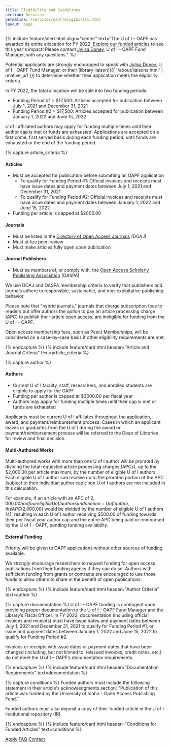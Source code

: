 ```yaml
---
title: Eligibility and Guidelines
section: Services
permalink: /services/oapf/eligibility.html
layout: page
---
```


{% include feature/alert.html align="center" text="The U of I - OAPF has awarded its entire allocation for FY 2022. <a href="{{ '/services/oapf/funded.html' | relative_url }}" class="alert-link">Explore our funded articles</a> to see this year's impact!
    Please contact <a href="mailto:jylisadoney@uidaho.edu" class="alert-link">Jylisa Doney</a>, U of I - OAPF Fund Manager, with any questions." %}

<!--{% include feature/alert.html align="center" text="The FY 2022 U of I – OAPF application for funding period #2 will open on Monday, January 10 at 9:00am. Applications are accepted on a first come, first served basis." %}-->

Potential applicants are strongly encouraged to speak with [Jylisa Doney](mailto:jylisadoney@uidaho.edu), U of I - OAPF Fund Manager, or their [library liaison]({{ '/about/liaisons.html' | relative_url }}) to determine whether their application meets the eligibility criteria.

In FY 2022, the total allocation will be split into two funding periods:

- Funding Period #1 = $17,500: Articles accepted for publication between July 1, 2021 and December 31, 2021
- Funding Period #2 = $17,500: Articles accepted for publication between January 1, 2022 and June 15, 2022

U of I affiliated authors may apply for funding multiple times until their author cap is met or funds are exhausted. 
Applications are accepted on a first come, first served basis during each funding period, until funds are exhausted or the end of the funding period.

{% capture article_criteria %}
#### Articles

- Must be accepted for publication before submitting an OAPF application
  - To qualify for Funding Period #1: Official invoices and receipts must have issue dates and payment dates between July 1, 2021 and December 31, 2021
  - To qualify for Funding Period #2: Official invoices and receipts must have issue dates and payment dates between January 1, 2022 and June 15, 2022
- Funding per article is capped at $2000.00

#### Journals

- Must be listed in the <a href="https://doaj.org/">Directory of Open Access Journals</a> (DOAJ)
- Must utilize peer-review
- Must make articles fully open upon publication

#### Journal Publishers

- Must be members of, or comply with, the <a href="https://oaspa.org/membership/members/">Open Access Scholarly Publishing Association</a> (OASPA)

We use DOAJ and OASPA membership criteria to verify that publishers and journals adhere to responsible, sustainable, and non-exploitative publishing behavior.

Please note that "hybrid journals," journals that charge subscription fees to readers but offer authors the *option* to pay an article processing charge (APC) to publish their article open access, are ineligible for funding from the U of I - OAPF.

Open access membership fees, such as PeerJ Memberships, will be considered on a case-by-case basis if other eligibility requirements are met.

{% endcapture %}
{% include feature/card.html header="Article and Journal Criteria" text=article_criteria %}

{% capture author %}
#### Authors

- Current U of I faculty, staff, researchers, and enrolled students are eligible to apply for the OAPF
- Funding per author is capped at $3000.00 per fiscal year
- Authors may apply for funding multiple times until their cap is met or funds are exhausted


Applicants must be current U of I affiliates throughout the application, award, and payment/reimbursement process. Cases in which an applicant leaves or graduates from the U of I during the award or payment/reimbursement process will be referred to the Dean of Libraries for review and final decision.
      
#### Multi-Authored Works

Multi-authored works with more than one U of I author will be prorated by dividing the total requested article processing charges (APCs), up to the $2,000.00 per article maximum, by the number of eligible U of I authors. Each eligible U of I author can receive up to the prorated portion of the APC (subject to their individual author cap); non U of I authors are not included in this calculation.

For example, if an article with an APC of $2,000.00 had four eligible U of I authors and one non-U of I author, the APC ($2,000.00) would be divided by the number of eligible U of I authors (4), resulting in each U of I author receiving $500.00 of funding towards their per fiscal year author cap and the entire APC being paid or reimbursed by the U of I - OAPF, pending funding availability.

#### External Funding

Priority will be given to OAPF applications without other sources of funding available.
      
We strongly encourage researchers to request funding for open access publications from their funding agency if they can do so. 
Authors with sufficient funding from grants or contracts are encouraged to use those funds to allow others to share in the benefit of open publications.

{% endcapture %}
{% include feature/card.html header="Author Criteria" text=author %}

{% capture documentation %}
U of I - OAPF funding is contingent upon providing proper documentation to the <a href="mailto:jylisadoney@uidaho.edu">U of I - OAPF Fund Manager</a> and the Library’s Fiscal Officer. In FY 2022, documentation (including official invoices and receipts) must have issue dates and payment dates between July 1, 2021 and December 31, 2021 to qualify for Funding Period #1, or issue and payment dates between January 1, 2022 and June 15, 2022 to qualify for Funding Period #2.
    
Invoices or receipts with issue dates or payment dates that have been changed (including, but not limited to: reissued invoices, credit notes, etc.) do not meet the U of I – OAPF’s documentation requirements.

{% endcapture %}
{% include feature/card.html header="Documentation Requirements" text=documentation %}

{% capture conditions %}
Funded authors must include the following statement in their article's acknowledgments section: "Publication of this article was funded by the University of Idaho - Open Access Publishing Fund."

Funded authors must also deposit a copy of their funded article in the U of I institutional repository (IR).

{% endcapture %}
{% include feature/card.html header="Conditions for Funded Articles" text=conditions %}

<div class="text-center mb-3">
  <a href="apply.html" class="btn btn-secondary btn-sm my-2"><span class="fas fa-check"></span> Apply</a>
  <a href="faq.html" class="btn btn-secondary btn-sm my-2"><span class="fas fa-question"></span> FAQ</a>
  <a href="mailto:jylisadoney@uidaho.edu" class="btn btn-secondary btn-sm my-2"><span class="fas fa-user"></span> Contact</a>
</div>
